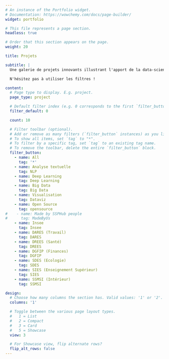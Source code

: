 ```yaml
---
# An instance of the Portfolio widget.
# Documentation: https://wowchemy.com/docs/page-builder/
widget: portfolio

# This file represents a page section.
headless: true

# Order that this section appears on the page.
weight: 20

title: Projets

subtitle: |
  Une galerie de projets innovants illustrant l'apport de la data-science pour la production statistique.

  N'hésitez pas à utiliser les filtres !

content:
  # Page type to display. E.g. project.
  page_type: project

  # Default filter index (e.g. 0 corresponds to the first `filter_button` instance below).
  filter_default: 0

  count: 10

  # Filter toolbar (optional).
  # Add or remove as many filters (`filter_button` instances) as you like.
  # To show all items, set `tag` to "*".
  # To filter by a specific tag, set `tag` to an existing tag name.
  # To remove the toolbar, delete the entire `filter_button` block.
  filter_button:
    - name: All
      tag: '*'
    - name: Analyse textuelle
      tag: NLP
    - name: Deep Learning
      tag: Deep Learning
    - name: Big Data
      tag: Big Data
    - name: Visualisation
      tag: Dataviz
    - name: Open Source
      tag: opensource
#    - name: Made by SSPHub people
#      tag: MadeByUs
    - name: Insee
      tag: Insee
    - name: DARES (Travail)
      tag: DARES
    - name: DREES (Santé)
      tag: DREES
    - name: DGFIP (Finances)
      tag: DGFIP
    - name: SDES (Ecologie)
      tag: SDES
    - name: SIES (Enseignement Supérieur)
      tag: SIES
    - name: SSMSI (Intérieur)
      tag: SSMSI

design:
  # Choose how many columns the section has. Valid values: '1' or '2'.
  columns: '1'

  # Toggle between the various page layout types.
  #   1 = List
  #   2 = Compact
  #   3 = Card
  #   5 = Showcase
  view: 3

  # For Showcase view, flip alternate rows?
  flip_alt_rows: false
---
```

